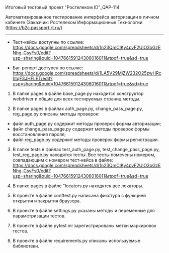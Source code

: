 Итоговый тестовый проект "Ростелеком ID"_QAP-114

Автоматизированное тестирование интерфейса авторизации в личном кабинете (Заказчик: Ростелеком Информационные Технологии (https://b2c.passport.rt.ru/)
____

+ Тест-кейсы доступны по ссылке: https://docs.google.com/spreadsheets/d/1n23QmCIKy4pvF2UlO3oGzENhg-CsyFs0/edit?usp=sharing&ouid=104766159124306016011&rtpof=true&sd=true

+ Баг-репорт доступен по ссылке: https://docs.google.com/spreadsheets/d/1LA5V29MjZW232O25zwHRchtqF3JHFLET/edit?usp=sharing&ouid=104766159124306016011&rtpof=true&sd=true


1. В папке pages в файле base_page.py находится конструктор webdriver и общие для всех тестируемых страниц методы.

2. В папке pages в файлах auth_page.py, change_pass_page.py, reg_page.py описаны методы проверок: 
- файл auth_page.py содержит методы проверок формы авторизации; 
- файл change_pass_page.py содержит методы проверок формы восстановления пароля; 
- файл reg_page.py содержит методы проверок формы регистрации.

3. В папке tests в файлах test_auth_page.py, test_change_pass_page.py, test_reg_page.py находятся тесты. Все тесты помечены номером, совпадающим с номером тест-кейса в файле: https://docs.google.com/spreadsheets/d/1n23QmCIKy4pvF2UlO3oGzENhg-CsyFs0/edit?usp=sharing&ouid=104766159124306016011&rtpof=true&sd=true

4. В папке pages в файле "locators.py находятся все локаторы.

5. В проекте в файле conftest.py написана фикстура с функцией открытия и закрытия браузера. 

6. В проекте в файле settings.py указаны методы и переменные для параметризации тестов.

7. В проекте в файле pytest.ini зарегистрированы метки маркировок тестов.

8. В проекте в файле requirements.py описаны используемые библиотеки.
